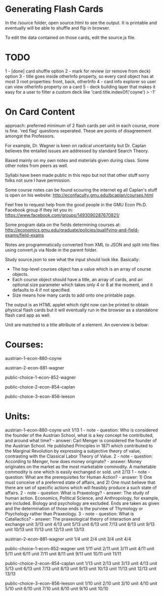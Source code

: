 # Generating Flash Cards
In the /source folder, open source.html to see the output. It is printable and eventually will be able to shuffle and flip in browser.

To edit the data contained on those cards, edit the source.js file.

# TODO
  1 - [done] card shuffle option
  2 - mark for review (or remove from deck) option
  3 - title goes inside otherInfo property, so every card object has at most 3 root properties: front, back, otherInfo
  4 - card info explorer so user can view otherInfo property on a card
  5 - deck building layer that makes it easy for a user to filter a custom deck like 'card.title.indexOf('coyne') > -1'

# On Card Content

approach: preferred minimum of 2 flash cards per unit in each course, more is fine.
'red flag' questions seperated. These are points of disagreement amongst the Professors.

For example, Dr. Wagner is keen on radical uncertainty but Dr. Caplan believes the entailed issues are addressed by standard Search Theory.

Based mainly on my own notes and materials given during class. Some other notes from peers as well.

Syllabi have been made public in this repo but not that other stuff sorry folks not sure I have permission.

Some course notes can be found scouring the internet eg all Caplan's stuff is open on his website: http://econfaculty.gmu.edu/bcaplan/courses.html

Feel free to request help from the good people in the GMU Econ Ph.D. Facebook group if they let you in: https://www.facebook.com/groups/1493090287670821/

Some program data on the fields determining courses at: http://economics.gmu.edu/graduate/policies/qualifying-and-field-exams/field-exams

Notes are programmatically converted from XML to JSON and split into files using convert.js via Node in the parent folder.

Study source.json to see what the input should look like. Basically:
  - The top-level courses object has a value which is an array of course objects.
  - Each course object should have a title, an array of cards, and an optional size parameter which takes only 4 or 8 at the moment, and it defaults to 4 if not specified.
  - Size means how many cards to add onto one printable page.

The output is an HTML applet which right now can be printed to obtain physical flash cards but it will eventually run in the browser as a standalone flash card app as well.

Unit are matched to a title attribute of a <card /> element. An overview is below:


# Courses:

austrian-1-econ-880-coyne

austrian-2-econ-881-wagner

public-choice-1-econ-852-wagner

public-choice-2-econ-854-caplan

public-choice-3-econ-856-leeson


# Units:

austrian-1-econ-880-coyne
  unit 1/13
    1 - note
      - question: Who is considered the founder of the Austrian School, what is a key concept he contributed, and around what time?
      - answer: Carl Menger is considered the founder of the Austrian School. He published Principles in 1871 which contributed to the Marginal Revolution by expressing a subjective theory of value, contrasting with the Classical Labor Theory of Value.
    2 - note
      - question: According to Menger, how does money originate?
      - answer: Money originates on the market as the most marketable commodity. A marketable commodity is one which is easily exchanged or sold.
  unit 2/13
    1 - note
      - question: What are the prerequisites for Human Action?
      - answer: 1) One must conceive of a preferred state of affairs, and 2) One must believe that there are set of specific actions which will feasibly produce a such state of affairs.
    2 - note
      - question: What is Praxeology?
      - answer: The study of human action. Economics, Political Science, and Anthropology, for example, are included. Biology and psychology are excluded. Ends are taken as given and the determination of those ends is the purview of Thymology or Psychology rather than Praxeology.
    3 - note
      - question: What is Catallactics?
      - answer: The praxeological theory of interaction and exchange
  unit 3/13
  unit 4/13
  unit 5/13
  unit 6/13
  unit 7/13
  unit 8/13
  unit 9/13
  unit 10/13
  unit 11/13
  unit 12/13
  unit 13/13

austrian-2-econ-881-wagner
  unit 1/4
  unit 2/4
  unit 3/4
  unit 4/4

public-choice-1-econ-852-wagner
  unit 1/11
  unit 2/11
  unit 3/11
  unit 4/11
  unit 5/11
  unit 6/11
  unit 7/11
  unit 8/11
  unit 9/11
  unit 10/11
  unit 11/11

public-choice-2-econ-854-caplan
  unit 1/13
  unit 2/13
  unit 3/13
  unit 4/13
  unit 5/13
  unit 6/13
  unit 7/13
  unit 8/13
  unit 9/13
  unit 10/13
  unit 11/13
  unit 12/13
  unit 13/13

public-choice-3-econ-856-leeson
  unit 1/10
  unit 2/10
  unit 3/10
  unit 4/10
  unit 5/10
  unit 6/10
  unit 7/10
  unit 8/10
  unit 9/10
  unit 10/10
